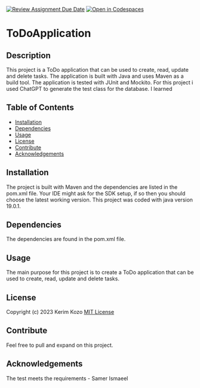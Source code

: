 [![Review Assignment Due Date](https://classroom.github.com/assets/deadline-readme-button-24ddc0f5d75046c5622901739e7c5dd533143b0c8e959d652212380cedb1ea36.svg)](https://classroom.github.com/a/MYVtI0hB)
[![Open in Codespaces](https://classroom.github.com/assets/launch-codespace-7f7980b617ed060a017424585567c406b6ee15c891e84e1186181d67ecf80aa0.svg)](https://classroom.github.com/open-in-codespaces?assignment_repo_id=11362757)
# ToDoApplication

## Description
This project is a ToDo application that can be used to create, read, update and delete tasks. The application is built with Java and uses Maven as a build tool.
The application is tested with JUnit and Mockito. For this project i used ChatGPT to generate the test class for the database.
I learned 

## Table of Contents 
- [Installation](#installation)
- [Dependencies](#Dependencies)
- [Usage](#usage)
- [License](#license)
- [Contribute](#contribute)
- [Acknowledgements](#acknowledgements)



## Installation
The project is built with Maven and the dependencies are listed in the pom.xml file. Your IDE might ask for the SDK setup, if so then you should choose the latest working version.
This project was coded with java version 19.0.1.

## Dependencies
The dependencies are found in the pom.xml file.

## Usage
The main purpose for this project is to create a ToDo application that can be used to create, read, update and delete tasks.

## License
Copyright (c) 2023 Kerim Kozo
[MIT License](https://choosealicense.com/licenses/mit/)

## Contribute
Feel free to pull and expand on this project.

## Acknowledgements
The test meets the requirements - Samer Ismaeel
